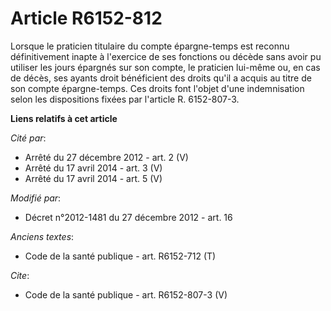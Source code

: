 # Article R6152-812

Lorsque le praticien titulaire du compte épargne-temps est reconnu définitivement inapte à l'exercice de ses fonctions ou
décède sans avoir pu utiliser les jours épargnés sur son compte, le praticien lui-même ou, en cas de décès, ses ayants droit
bénéficient des droits qu'il a acquis au titre de son compte épargne-temps. Ces droits font l'objet d'une indemnisation selon
les dispositions fixées par l'article R. 6152-807-3.

**Liens relatifs à cet article**

_Cité par_:

  - Arrêté du 27 décembre 2012 - art. 2 (V)
  - Arrêté du 17 avril 2014 - art. 3 (V)
  - Arrêté du 17 avril 2014 - art. 5 (V)

_Modifié par_:

  - Décret n°2012-1481 du 27 décembre 2012 - art. 16

_Anciens textes_:

  - Code de la santé publique - art. R6152-712 (T)

_Cite_:

  - Code de la santé publique - art. R6152-807-3 (V)
